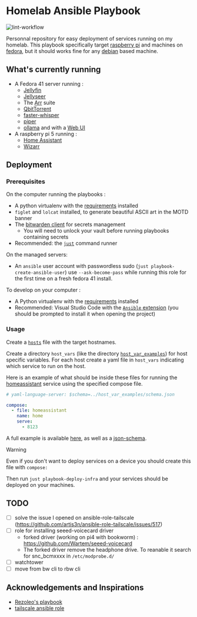 # Homelab Ansible Playbook

![lint-workflow](https://github.com/benoitlx/homelab/actions/workflows/test.yml/badge.svg)

Personnal repository for easy deployment of services running on my homelab.
This playbook specifically target [raspberry pi][rpi] and machines on [fedora][fedora], but it should works fine for any [debian][debian] based machine.

## What's currently running

- A Fedora 41 server running :
    - [Jellyfin][jellyfin]
    - [Jellyseer][jellyseer]
    - The [Arr][arr] suite
    - [QbitTorrent][qbittorrent]
    - [faster-whisper][faster-whisper]
    - [piper][piper]
    - [ollama][ollama] and with a [Web UI][open-webui]
- A raspberry pi 5 running :
    - [Home Assistant][homeassistant]
    - [Wizarr][wizarr]

## Deployment

### Prerequisites

On the computer running the playbooks :
- A python virtualenv with the [requirements](./requirements.txt) installed
- `figlet` and `lolcat` installed, to generate beautiful ASCII art in the MOTD banner
- The [bitwarden client][bw-cli] for secrets management
    - You will need to unlock your vault before running playbooks containing secrets 
- Recommended: the [`just`][just-manual] command runner

On the managed servers:
- An `ansible` user account with passwordless sudo (`just playbook-create-ansible-user`) use `--ask-become-pass` while running this role for the first time on a fresh fedora 41 install.

To develop on your computer :
  - A Python virtualenv with the [requirements](./requirements.txt) installed
  - Recommended: Visual Studio Code with the [`Ansible` extension][ansible-vscode-extension] (you should be prompted to install it when opening the project)

### Usage

Create a [`hosts`][inventory] file with the target hostnames.

Create a directory `host_vars` (like the directory [`host_var_examples`](host_var_examples/)) for host specific variables. 
For each host create a yaml file in `host_vars` indicating which service to run on the host.

Here is an example of what should be inside these files for running the [homeassistant](/roles/compose_up/templates/homeassistant/homeassistant.yml.j2) service using the specified compose file.

```yaml
# yaml-language-server: $schema=../host_var_examples/schema.json

compose:
  - file: homeassistant
    name: home
    serve: 
      - 8123
```

A full example is available [here](/host_var_examples/example.com.yml), as well as a [json-schema](/host_var_examples/schema.json).

> [!WARNING]
> Even if you don't want to deploy services on a device you should create this file with `compose:`

Then run `just playbook-deploy-infra` and your services should be deployed on your machines.

## TODO

- [ ] solve the issue I opened on ansible-role-tailscale (https://github.com/artis3n/ansible-role-tailscale/issues/517)
- [ ] role for installing seeed-voicecard driver
    - forked driver (working on pi4 with bookworm) : https://github.com/Wartem/seeed-voicecard
    - The forked driver remove the headphone drive. To reanable it search for snc_bcmxxxx in `/etc/modprobe.d/`
- [ ] watchtower
- [ ] move from bw cli to rbw cli

## Acknowledgements and Inspirations 

- [Rezoleo's playbook](https://github.com/rezoleo/ansible-playbooks/)
- [tailscale ansible role](https://github.com/artis3n/ansible-role-tailscale)

[just-manual]: https://just.systems/man/en/
[bw-cli]: https://bitwarden.com/help/cli/#download-and-install
[ansible-vscode-extension]: https://marketplace.visualstudio.com/items?itemName=redhat.ansible
[inventory]: https://docs.ansible.com/ansible/latest/inventory_guide/intro_inventory.html
[homeassistant]: https://www.home-assistant.io/
[remote-gpio]: https://gpiozero.readthedocs.io/en/stable/remote_gpio.html
[jellyfin]: https://jellyfin.org/
[jellyseer]: https://github.com/Fallenbagel/jellyseerr
[arr]: https://wiki.servarr.com/
[qbittorrent]: https://github.com/qbittorrent/qBittorrent/
[faster-whisper]: https://github.com/SYSTRAN/faster-whisper
[ollama]: https://ollama.com/
[debian]: https://www.debian.org/
[fedora]: https://fedoraproject.org/
[rpi]: https://www.raspberrypi.org/
[wizarr]: https://github.com/Wizarrrr/wizarr
[open-webui]: https://github.com/open-webui/open-webui
[piper]: https://github.com/rhasspy/piper
